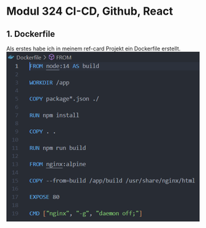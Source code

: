 
# Modul 324 CI-CD, Github, React

## 1. Dockerfile
Als erstes habe ich in meinem ref-card Projekt ein Dockerfile erstellt.
![alt text](images/image.png)